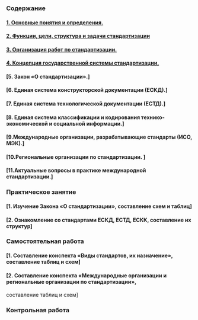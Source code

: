 ### Содержание
#### [1. Основные понятия и определения.](train_2_1.md#Стандарт)
#### [2. Функции, цели, структура и задачи стандартизации](train_2_1.md#2-Функции-стандартизации)
#### [3. Организация работ по стандартизации.](train_2_1.md#3-Организация-работ)
#### [4. Концепция государственной системы стандартизации.](train_2_1.md#4-ГСС)
#### [5. Закон «О стандартизации».]
#### [6. Единая система конструкторской документации (ЕСКД).]
#### [7. Единая система технологической документации (ЕСТД).]
#### [8. Единая система классификации и кодирования технико-экономической и социальной информации.]
#### [9.Международные организации, разрабатывающие стандарты (ИСО, МЭК).]
#### [10.Региональные организации по стандартизации. ]
#### [11.Актуальные вопросы в практике международной стандартизации.]


### Практическое занятие
#### [1. Изучение Закона «О стандартизации», составление схем и таблиц]
#### [2. Ознакомление со стандартами ЕСКД, ЕСТД, ЕСКК, составление их структур]


### Самостоятельная работа
#### [1. Cоставление конспекта «Виды стандартов, их назначение», составление таблиц и схем]
#### [2. Cоставление конспекта «Международные организации и региональные организации по стандартизации»,
составление таблиц и схем]


### Контрольная работа 
